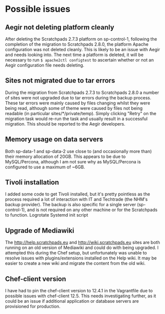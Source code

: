 Possible issues
===============

Aegir not deleting platform cleanly
-----------------------------------
After deleting the Scratchpads 2.7.3 platform on sp-control-1, following the 
completion of the migration to Scratchpads 2.8.0, the platform Apache 
configuration was not deleted cleanly. This is likely to be an issue with Aegir 
and needs looking into. The next time a platform is deleted, it will be 
necessary to run ```$ apache2ctl configtest``` to ascertain whether or not an 
Aegir configuration file needs deleting.

Sites not migrated due to tar errors
------------------------------------
During the migration from Scratchpads 2.7.3 to Scratchpads 2.8.0 a number of 
sites were not upgraded due to tar errors during the backup process. These tar 
errors were mainly caused by files changing whilst they were being read, 
although some of theme were caused by files not being readable (in particular 
sites/*/private/temp). Simply clicking "Retry" on the migration task would 
re-run the task and usually result in a successful migration. This should be 
reported to the Aegir developers.

Memory usage on data servers
----------------------------
Both sp-data-1 and sp-data-2 use close to (and occasionally more than) their 
memory allocation of 20GB. This appears to be due to MySQL/Percona, although I 
am not sure why as MySQL/Percona is configured to use a maximum of ~6GB.

Tivoli installation
-------------------
I added some code to get Tivoli installed, but it's pretty pointless as the 
process required a lot of interaction with IT and Techtrade (the NHM's backup 
provider). The backup is also specific for a single server (sp-control-1), and 
is not required on any other machine or for the Scratchpads to function.
Logrotate
Systemd init script

Upgrade of Mediawiki
--------------------
The http://help.scratchpads.eu and http://wiki.scratchpads.eu sites are both 
running on an old version of Mediawiki and could do with being upgraded. I 
attempted this during the Chef setup, but unfortunately was unable to resolve 
issues with plugins/extensions installed on the Help wiki. It may be easier to 
create a new wiki and migrate the content from the old wiki.

Chef-client version
-------------------
I have had to pin the chef-client version to 12.4.1 in the Vagrantfile due to 
possible issues with chef-client 12.5. This needs investigating further, as it 
could be an issue if additional application or database servers are provisioned 
for production.
